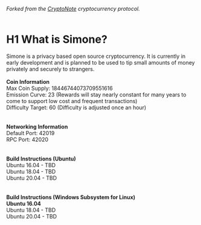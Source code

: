 *Forked from the [CryptoNote](https://github.com/cryptonotefoundation/cryptonote) cryptocurrency protocol.*
<br>
<br>
# H1 What is Simone?
Simone is a privacy based open source cryptocurrency. It is currently in early development and is planned to be used to tip small amounts of money privately and securely to strangers.
<br>
<br>
**Coin Information**<br>
Max Coin Supply: 18446744073709551616<br>
Emission Curve: 23 (Rewards will stay nearly constant for many years to come to support low cost and frequent transactions)<br>
Difficulty Target: 60 (Difficulty is adjusted once an hour)<br>
<br>
<br>
**Networking Information**<br>
Default Port: 42019<br>
RPC Port: 42020<br>
<br>
<br>
**Build Instructions (Ubuntu)**<br>
Ubuntu 16.04 - TBD<br>
Ubuntu 18.04 - TBD<br>
Ubuntu 20.04 - TBD<br>
<br>
<br>
**Build Instructions (Windows Subsystem for Linux)**<br>
**Ubuntu 16.04**<br>
Ubuntu 18.04 - TBD<br>
Ubuntu 20.04 - TBD<br>


